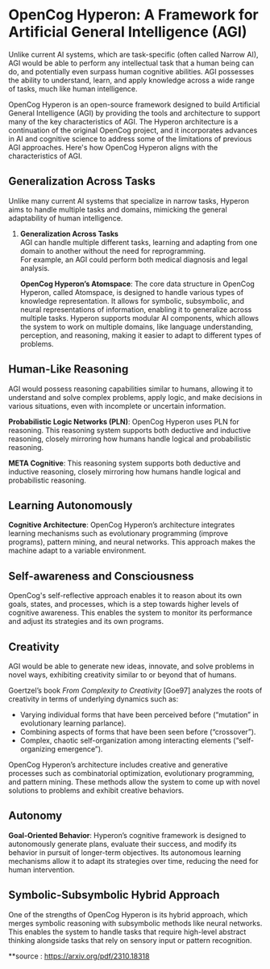 # OpenCog Hyperon: A Framework for Artificial General Intelligence (AGI)

Unlike current AI systems, which are task-specific (often called Narrow AI), AGI would be able to perform any intellectual task that a human being can do, and potentially even surpass human cognitive abilities. AGI possesses the ability to understand, learn, and apply knowledge across a wide range of tasks, much like human intelligence.

OpenCog Hyperon is an open-source framework designed to build Artificial General Intelligence (AGI) by providing the tools and architecture to support many of the key characteristics of AGI. The Hyperon architecture is a continuation of the original OpenCog project, and it incorporates advances in AI and cognitive science to address some of the limitations of previous AGI approaches. Here's how OpenCog Hyperon aligns with the characteristics of AGI.

## Generalization Across Tasks

Unlike many current AI systems that specialize in narrow tasks, Hyperon aims to handle multiple tasks and domains, mimicking the general adaptability of human intelligence.

1. **Generalization Across Tasks**  
   AGI can handle multiple different tasks, learning and adapting from one domain to another without the need for reprogramming.  
   For example, an AGI could perform both medical diagnosis and legal analysis.

   **OpenCog Hyperon’s Atomspace**: The core data structure in OpenCog Hyperon, called Atomspace, is designed to handle various types of knowledge representation. It allows for symbolic, subsymbolic, and neural representations of information, enabling it to generalize across multiple tasks. Hyperon supports modular AI components, which allows the system to work on multiple domains, like language understanding, perception, and reasoning, making it easier to adapt to different types of problems.

## Human-Like Reasoning

AGI would possess reasoning capabilities similar to humans, allowing it to understand and solve complex problems, apply logic, and make decisions in various situations, even with incomplete or uncertain information.

**Probabilistic Logic Networks (PLN)**: OpenCog Hyperon uses PLN for reasoning. This reasoning system supports both deductive and inductive reasoning, closely mirroring how humans handle logical and probabilistic reasoning.

**META Cognitive**: This reasoning system supports both deductive and inductive reasoning, closely mirroring how humans handle logical and probabilistic reasoning.

## Learning Autonomously

**Cognitive Architecture**: OpenCog Hyperon’s architecture integrates learning mechanisms such as evolutionary programming (improve programs), pattern mining, and neural networks. This approach makes the machine adapt to a variable environment.

## Self-awareness and Consciousness

OpenCog's self-reflective approach enables it to reason about its own goals, states, and processes, which is a step towards higher levels of cognitive awareness. This enables the system to monitor its performance and adjust its strategies and its own programs.

## Creativity

AGI would be able to generate new ideas, innovate, and solve problems in novel ways, exhibiting creativity similar to or beyond that of humans.

Goertzel’s book _From Complexity to Creativity_ [Goe97] analyzes the roots of creativity in terms of underlying dynamics such as:
- Varying individual forms that have been perceived before (“mutation” in evolutionary learning parlance).
- Combining aspects of forms that have been seen before (“crossover”).
- Complex, chaotic self-organization among interacting elements (“self-organizing emergence”).

OpenCog Hyperon’s architecture includes creative and generative processes such as combinatorial optimization, evolutionary programming, and pattern mining. These methods allow the system to come up with novel solutions to problems and exhibit creative behaviors.

## Autonomy

**Goal-Oriented Behavior**: Hyperon’s cognitive framework is designed to autonomously generate plans, evaluate their success, and modify its behavior in pursuit of longer-term objectives. Its autonomous learning mechanisms allow it to adapt its strategies over time, reducing the need for human intervention.

## Symbolic-Subsymbolic Hybrid Approach

One of the strengths of OpenCog Hyperon is its hybrid approach, which merges symbolic reasoning with subsymbolic methods like neural networks. This enables the system to handle tasks that require high-level abstract thinking alongside tasks that rely on sensory input or pattern recognition.

**source : https://arxiv.org/pdf/2310.18318

